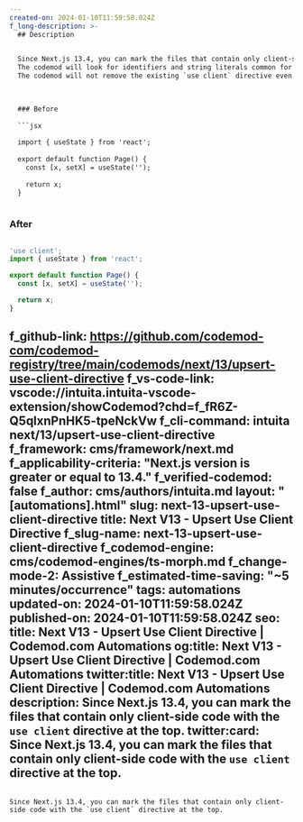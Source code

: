 ```yaml
---
created-on: 2024-01-10T11:59:58.024Z
f_long-description: >-
  ## Description
  

  Since Next.js 13.4, you can mark the files that contain only client-side code with the `use client` directive at the top.
  The codemod will look for identifiers and string literals common for files that contain client-side code, such as React hooks or event handlers. On the other hand, it will not upsert any directive should it spot elements indicating server-side code.
  The codemod will not remove the existing `use client` directive even if it would suggest otherwise due to the code in question.
  

  
  ### Before
  
  ```jsx
  
  import { useState } from 'react';
  
  export default function Page() {
  	const [x, setX] = useState('');
  
  	return x;
  }
  
  ```
  
  ### After
  
  ```jsx
  
  'use client';
  import { useState } from 'react';
  
  export default function Page() {
  	const [x, setX] = useState('');
  
  	return x;
  }
  
  ```
f_github-link: https://github.com/codemod-com/codemod-registry/tree/main/codemods/next/13/upsert-use-client-directive
f_vs-code-link: vscode://intuita.intuita-vscode-extension/showCodemod?chd=f_fR6Z-Q5qlxnPnHK5-tpeNckVw
f_cli-command: intuita next/13/upsert-use-client-directive
f_framework: cms/framework/next.md
f_applicability-criteria: "Next.js version is greater or equal to 13.4."
f_verified-codemod: false
f_author: cms/authors/intuita.md
layout: "[automations].html"
slug: next-13-upsert-use-client-directive
title: Next V13 - Upsert Use Client Directive
f_slug-name: next-13-upsert-use-client-directive
f_codemod-engine: cms/codemod-engines/ts-morph.md
f_change-mode-2: Assistive
f_estimated-time-saving: "~5 minutes/occurrence"
tags: automations
updated-on: 2024-01-10T11:59:58.024Z
published-on: 2024-01-10T11:59:58.024Z
seo:
  title: Next V13 - Upsert Use Client Directive | Codemod.com Automations
  og:title: Next V13 - Upsert Use Client Directive | Codemod.com Automations
  twitter:title: Next V13 - Upsert Use Client Directive | Codemod.com Automations
  description: Since Next.js 13.4, you can mark the files that contain only client-side code with the `use client` directive at the top.
  twitter:card: Since Next.js 13.4, you can mark the files that contain only client-side code with the `use client` directive at the top.
---
```

Since Next.js 13.4, you can mark the files that contain only client-side code with the `use client` directive at the top.